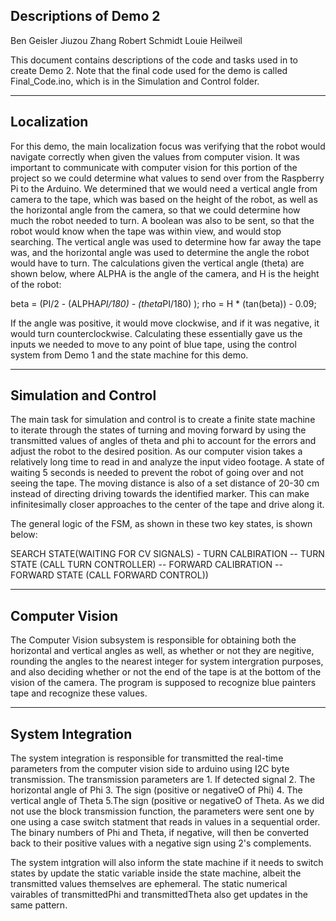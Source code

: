 Descriptions of Demo 2
---------------------------------------------------------------------------------------------------------------

Ben Geisler
Jiuzou Zhang
Robert Schmidt
Louie Heilweil

This document contains descriptions of the code and tasks used in to create Demo 2.
Note that the final code used for the demo is called Final_Code.ino, which is in the Simulation and Control folder.

---------------------------------------------------------------------------------------------------------------
Localization
--
For this demo, the main localization focus was verifying that the robot would navigate correctly when given the values from computer vision.
It was important to communicate with computer vision for this portion of the project so we could determine what values to send over from
the Raspberry Pi to the Arduino. We determined that we would need a vertical angle from camera to the tape, which was based on the height of the robot,
as well as the horizontal angle from the camera, so that we could determine how much the robot needed to turn. A boolean was also to be
sent, so that the robot would know when the tape was within view, and would stop searching. The vertical angle was used to determine how far away
the tape was, and the horizontal angle was used to determine the angle the robot would have to turn. The calculations given the vertical angle (theta) are
shown below, where ALPHA is the angle of the camera, and H is the height of the robot:

beta = (PI/2 - (ALPHA*PI/180) - (theta*PI/180) );
rho = H * (tan(beta)) - 0.09;
  
If the angle was positive, it would move clockwise, and if it was negative, it would turn counterclockwise. Calculating these essentially gave 
us the inputs we needed to move to any point of blue tape, using the control system from Demo 1 and the state machine for this demo. 


---------------------------------------------------------------------------------------------------------------
Simulation and Control
--
The main task for simulation and control is to create a finite state machine to iterate through the states of turning and moving 
forward by using the transmitted values of angles of theta and phi to account for the errors and adjust the robot to the desired
position. As our computer vision takes a relatively long time to read in and analyze the input video footage. A state of waiting 5
seconds is needed to prevent the robot of going over and not seeing the tape. The moving distance is also of a set distance of 20-30
cm instead of directing driving towards the identified marker. This can make infinitesimally closer approaches to the center of the tape and drive along it.

The general logic of the FSM, as shown in these two key states, is shown below:

SEARCH STATE(WAITING FOR CV SIGNALS) - TURN CALBIRATION -- TURN STATE (CALL TURN CONTROLLER) -- FORWARD CALIBRATION -- FORWARD STATE (CALL FORWARD CONTROL))



---------------------------------------------------------------------------------------------------------------
Computer Vision
--
The Computer Vision subsystem is responsible for obtaining both the horizontal and vertical angles as well, as whether or not they are negitive, rounding the angles to the nearest integer for system intergration purposes, and also deciding whether or not the end of the tape is at the bottom of the vision of the camera. The program is supposed to recognize blue painters tape and recognize these values.

---------------------------------------------------------------------------------------------------------------
System Integration
--
The system integration is responsible for transmitted the real-time parameters from the computer vision side to arduino using I2C byte transmission. The transmission
parameters are 1. If detected signal 2. The horizontal angle of Phi 3. The sign (positive or negativeO of Phi) 4. The vertical angle of Theta 5.The sign (positive or negativeO of Theta. As we did not use the block transmission function, the parameters were sent one by one using a case switch statment that reads in values in a sequential order. The binary numbers of Phi and Theta, if negative, will then be converted back to their positive values with a negative sign using 2's complements.

The system intgration will also inform the state machine if it needs to switch states by update the static variable inside the state machine, albeit the transmitted values themselves are ephemeral. The static numerical vairables of transmittedPhi and transmittedTheta also get updates in the same pattern.
